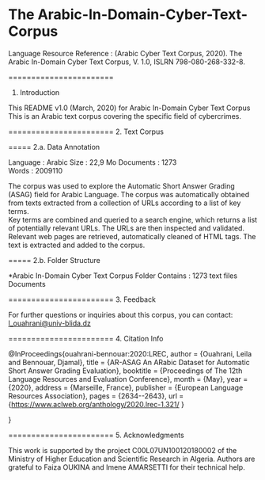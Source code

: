 # The Arabic-In-Domain-Cyber-Text-Corpus


Language Resource Reference : 
(Arabic Cyber Text Corpus, 2020). The Arabic In-Domain Cyber Text Corpus, V. 1.0, 
ISLRN 798-080-268-332-8.

=======================
1. Introduction

This README v1.0 (March, 2020) for Arabic In-Domain Cyber Text Corpus
This is an Arabic text corpus covering the specific  field of cybercrimes. 

=======================
2. Text Corpus

=====
2.a. Data Annotation

Language : Arabic
Size : 22,9 Mo
Documents : 1273  
Words : 2009110


The corpus  was used to explore the Automatic Short Answer Grading (ASAG) field for Arabic Language. 
The corpus was automatically obtained from texts extracted from a collection of URLs according to a list of key terms.  
Key terms are combined and queried to a search engine, which returns a list of potentially relevant URLs. 
The URLs are then inspected and validated.  
Relevant web pages are retrieved, automatically cleaned of HTML tags. 
The text is extracted and added to the corpus.
 
=====
2.b. Folder Structure

*Arabic In-Domain Cyber Text Corpus Folder 
	 Contains : 1273 text files Documents 

=======================
3. Feedback

For further questions or inquiries about this corpus, you can contact:
l_ouahrani@univ-blida.dz  
 

=======================
4. Citation Info 

@InProceedings{ouahrani-bennouar:2020:LREC, author = {Ouahrani, Leila and Bennouar, Djamal}, title = {AR-ASAG An ARabic Dataset for Automatic Short Answer Grading Evaluation}, booktitle = {Proceedings of The 12th Language Resources and Evaluation Conference}, month = {May}, year = {2020}, address = {Marseille, France}, publisher = {European Language Resources Association}, pages = {2634--2643}, url = {https://www.aclweb.org/anthology/2020.lrec-1.321/ }

}

=======================
5. Acknowledgments

This work is supported by the project C00L07UN100120180002 of the Ministry of 
Higher Education and Scientific Research in Algeria. 
Authors are grateful to Faiza OUKINA and Imene AMARSETTI for their technical help. 

